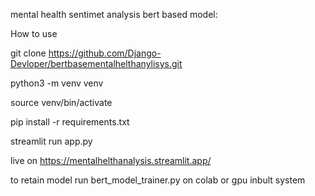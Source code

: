 mental health sentimet analysis bert based model:

How to use

git clone https://github.com/Django-Devloper/bertbasementalhelthanylisys.git

python3 -m venv venv

source venv/bin/activate

pip install -r requirements.txt

streamlit run app.py

live on https://mentalhelthanalysis.streamlit.app/

to retain model run bert_model_trainer.py on colab or gpu inbult system
